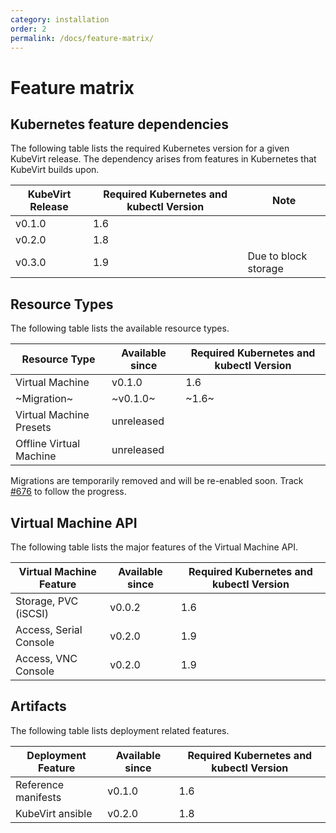 ```yaml
---
category: installation
order: 2
permalink: /docs/feature-matrix/
---
```


# Feature matrix

## Kubernetes feature dependencies

The following table lists the required Kubernetes version for a given KubeVirt release. The dependency arises from features in Kubernetes that KubeVirt builds upon.

| KubeVirt Release | Required Kubernetes and kubectl Version | Note |
| --- | --- | --- |
| v0.1.0 | 1.6 |  |
| v0.2.0 | 1.8 |  |
| v0.3.0 | 1.9 | Due to block storage |

## Resource Types

The following table lists the available resource types.

| Resource Type | Available since | Required Kubernetes and kubectl Version |
| --- | --- | --- |
| Virtual Machine | v0.1.0 | 1.6 |
| ~Migration~ | ~v0.1.0~ | ~1.6~ |
| Virtual Machine Presets | unreleased |  |
| Offline Virtual Machine | unreleased |  |

Migrations are temporarily removed and will be re-enabled soon. Track [\#676](https://github.com/kubevirt/kubevirt/issues/676) to follow the progress.

## Virtual Machine API

The following table lists the major features of the Virtual Machine API.

| Virtual Machine Feature | Available since | Required Kubernetes and kubectl Version |
| --- | --- | --- |
| Storage, PVC \(iSCSI\) | v0.0.2 | 1.6 |
| Access, Serial Console | v0.2.0 | 1.9 |
| Access, VNC Console | v0.2.0 | 1.9 |

## Artifacts

The following table lists deployment related features.

| Deployment Feature | Available since | Required Kubernetes and kubectl Version |
| --- | --- | --- |
| Reference manifests | v0.1.0 | 1.6 |
| KubeVirt ansible | v0.2.0 | 1.8 |

